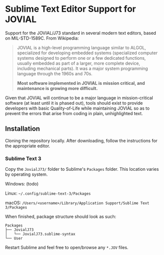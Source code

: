 # Sublime Text Editor Support for JOVIAL
Support for the JOVIAL/J73 standard in several modern text editors, based on MIL-STD-1589C. From Wikipedia:

> JOVIAL is a high-level programming language similar to ALGOL, specialized for developing embedded systems (specialized computer systems designed to perform one or a few dedicated functions, usually embedded as part of a larger, more complete device, including mechanical parts). It was a major system programming language through the 1960s and 70s. 
>
>**Most software implemented in JOVIAL is mission critical, and maintenance is growing more difficult.**

Given that JOVIAL will continue to be a major language in mission-critical software (at least until it is phased out), tools should exist to provide developers with basic Quality-of-Life while maintaining JOVIAL so as to prevent the errors that arise from coding in plain, unhighlighted text. 

## Installation
Cloning the repository locally. After downloading, follow the instructions for the appropriate editor. 

### Sublime Text 3
Copy the `JovialJ73/` folder to Sublime's `Packages` folder. This location varies by operating system.

Windows: (todo)

Linux: `~/.config/sublime-text-3/Packages`

macOS: `/Users/<username>/Library/Application Support/Sublime Text 3/Packages`

When finished, package structure should look as such:

```
Packages
├── JovialJ73
│   └── JovialJ73.sublime-syntax
└── User
```

Restart Sublime and feel free to open/browse any `*.JOV` files. 
